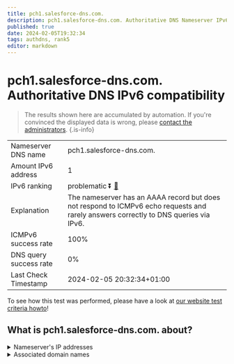 ```yaml
---
title: pch1.salesforce-dns.com.
description: pch1.salesforce-dns.com. Authoritative DNS Nameserver IPv6 compatibility
published: true
date: 2024-02-05T19:32:34
tags: authdns, rank5
editor: markdown
---
```


# pch1.salesforce-dns.com. Authoritative DNS IPv6 compatibility

> The results shown here are accumulated by automation. If you're convinced the displayed data is wrong, please [contact the administrators](/howto/chat). 
{.is-info}




|   |   |
| - | - |
| Nameserver DNS name | pch1.salesforce-dns.com.
| Amount IPv6 address | 1
| IPv6 ranking | problematic :arrow_double_down: [🔗](/howto/ranking) |
| Explanation | The nameserver has an AAAA record but does not respond to ICMPv6 echo requests and rarely answers correctly to DNS queries via IPv6. |
| ICMPv6 success rate | 100%|
| DNS query success rate | 0% |
| Last Check Timestamp | 2024-02-05 20:32:34+01:00 |

To see how this test was performed, please have a look at [our website test criteria howto](/howto/testcriteria/authdns)!


## What is pch1.salesforce-dns.com. about?




<details>
<summary>Nameserver's IP addresses</summary>

2620:171:809::1

</details>



<details>
<summary>Associated domain names</summary>

www.salesforce.com

</details>
